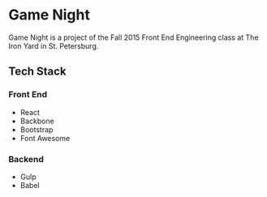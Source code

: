 # Game Night


Game Night is a project of the Fall 2015 Front End Engineering class at The Iron Yard in St. Petersburg.


## Tech Stack

### Front End

* React
* Backbone
* Bootstrap
* Font Awesome

### Backend

* Gulp
* Babel
